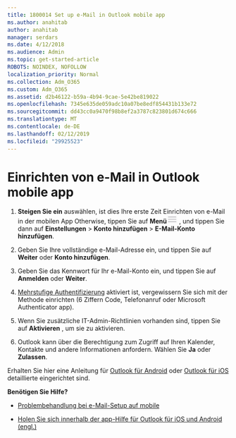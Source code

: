 ```yaml
---
title: 1800014 Set up e-Mail in Outlook mobile app
ms.author: anahitab
author: anahitab
manager: serdars
ms.date: 4/12/2018
ms.audience: Admin
ms.topic: get-started-article
ROBOTS: NOINDEX, NOFOLLOW
localization_priority: Normal
ms.collection: Adm_O365
ms.custom: Adm_O365
ms.assetid: d2b46122-b59a-4b94-9cae-5e42be819022
ms.openlocfilehash: 7345e635de059adc10a07be8edf854431b133e72
ms.sourcegitcommit: dd43cc0a9470f98b8ef2a3787c823801d674c666
ms.translationtype: MT
ms.contentlocale: de-DE
ms.lasthandoff: 02/12/2019
ms.locfileid: "29925523"
---
```

# <a name="set-up-email-in-the-outlook-mobile-app"></a>Einrichten von e-Mail in Outlook mobile app

1. **Steigen Sie ein** auswählen, ist dies Ihre erste Zeit Einrichten von e-Mail in der mobilen App Otherwise, tippen Sie auf **Menü**![der Menüschaltfläche](media/265b9089-9630-42dd-a244-d9a412d8fe47.png) , und tippen Sie dann auf **Einstellungen** \> **Konto hinzufügen** \> **E-Mail-Konto hinzufügen**. 
    
2. Geben Sie Ihre vollständige e-Mail-Adresse ein, und tippen Sie auf **Weiter** oder **Konto hinzufügen**.
    
3. Geben Sie das Kennwort für Ihr e-Mail-Konto ein, und tippen Sie auf **Anmelden** oder **Weiter**. 
    
4. [Mehrstufige Authentifizierung](https://support.office.com/article/8f0454b2-f51a-4d9c-bcde-2c48e41621c6.aspx) aktiviert ist, vergewissern Sie sich mit der Methode einrichten (6 Ziffern Code, Telefonanruf oder Microsoft Authenticator app). 
    
5. Wenn Sie zusätzliche IT-Admin-Richtlinien vorhanden sind, tippen Sie auf **Aktivieren** , um sie zu aktivieren. 
    
6. Outlook kann über die Berechtigung zum Zugriff auf Ihren Kalender, Kontakte und andere Informationen anfordern. Wählen Sie **Ja** oder **Zulassen**. 
    
Erhalten Sie hier eine Anleitung für [Outlook für Android](https://support.office.com/article/886db551-8dfa-4fd5-b835-f8e532091872.aspx) oder [Outlook für iOS](https://support.office.com/article/b2de2161-cc1d-49ef-9ef9-81acd1c8e234.aspx) detaillierte eingerichtet sind. 
  
 **Benötigen Sie Hilfe?**
  
- [Problembehandlung bei e-Mail-Setup auf mobile](https://support.office.com/article/a264ef01-9c88-48fb-9285-7017e4f31f02.aspx)
    
- [Holen Sie sich innerhalb der app-Hilfe für Outlook für iOS und Android (engl.)](https://support.office.com/article/218a22d1-9fa5-4889-b689-de1c63493243.aspx#ID0EAABAAA=Contact_Support)
    

